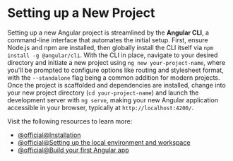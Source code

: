 # Setting up a New Project

Setting up a new Angular project is streamlined by the **Angular CLI**, a command-line interface that automates the initial setup. First, ensure Node.js and npm are installed, then globally install the CLI itself via `npm install -g @angular/cli`. With the CLI in place, navigate to your desired directory and initiate a new project using `ng new your-project-name`, where you'll be prompted to configure options like routing and stylesheet format, with the `--standalone` flag being a common addition for modern projects. Once the project is scaffolded and dependencies are installed, change into your new project directory (`cd your-project-name`) and launch the development server with `ng serve`, making your new Angular application accessible in your browser, typically at `http://localhost:4200/`.

Visit the following resources to learn more:

- [@official@Installation](https://angular.dev/installation)
- [@official@Setting up the local environment and workspace](https://angular.dev/tools/cli/setup-local)
- [@official@Build your first Angular app](https://angular.dev/tutorials/first-app)
